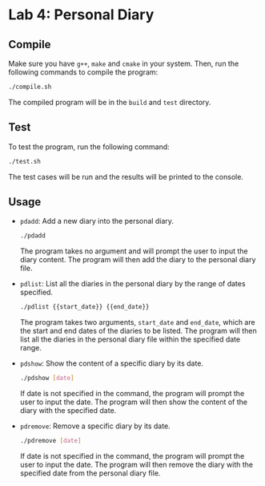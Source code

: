 # Lab 4: Personal Diary

## Compile

Make sure you have `g++`, `make` and `cmake` in your system. Then, run the following commands to compile the program:

```bash
./compile.sh
```

The compiled program will be in the `build` and `test` directory.

## Test

To test the program, run the following command:

```bash
./test.sh
```

The test cases will be run and the results will be printed to the console.

## Usage

- `pdadd`: Add a new diary into the personal diary.

    ```bash
    ./pdadd
    ```

    The program takes no argument and will prompt the user to input the diary content. The program will then add the diary to the personal diary file.

- `pdlist`: List all the diaries in the personal diary by the range of dates specified.

    ```bash
    ./pdlist {{start_date}} {{end_date}}
    ```

    The program takes two arguments, `start_date` and `end_date`, which are the start and end dates of the diaries to be listed. The program will then list all the diaries in the personal diary file within the specified date range.

- `pdshow`: Show the content of a specific diary by its date.

    ```bash
    ./pdshow [date]
    ```

    If date is not specified in the command, the program will prompt the user to input the date. The program will then show the content of the diary with the specified date.

- `pdremove`: Remove a specific diary by its date.

    ```bash
    ./pdremove [date]
    ```

    If date is not specified in the command, the program will prompt the user to input the date. The program will then remove the diary with the specified date from the personal diary file.
